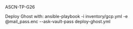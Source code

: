 ASCN-TP-G26

Deploy Ghost with:
ansible-playbook -i inventory/gcp.yml -e @mail_pass.enc --ask-vault-pass deploy-ghost.yml 